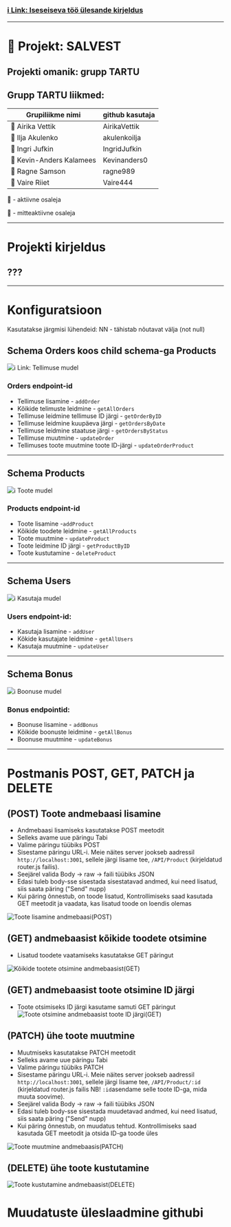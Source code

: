 ### [ :information_source: Link: Iseseiseva töö ülesande kirjeldus](./assingment_description.md)
________________________________________________________________________________________________________________________________________________________________________________

# :memo: Projekt: SALVEST 
## Projekti omanik: grupp TARTU
## Grupp TARTU liikmed:
| Grupiliikme nimi | github kasutaja |
| --- | --- |
| :green_book: Airika Vettik | AirikaVettik |
| :closed_book: Ilja Akulenko | akulenkoilja |
| :green_book: Ingri Jufkin | IngridJufkin |
| :green_book: Kevin-Anders Kalamees | Kevinanders0 |
| :green_book: Ragne Samson | ragne989 |
| :green_book: Vaire Riiet | Vaire444 |

:green_book: - aktiivne osaleja

:closed_book: - mitteaktiivne osaleja

________________________________________________________________________________________________________________________________________________________________________________

# Projekti kirjeldus

## ???





________________________________________________________________________________________________________________________________________________________________________________
# Konfiguratsioon
Kasutatakse järgmisi lühendeid:
NN - tähistab nõutavat välja (not null)

## Schema Orders koos child schema-ga Products
![ :information_source: Link: Tellimuse mudel](./images/Schema_Orders_and_child_schema_Products.png)
### Orders endpoint-id
* Tellimuse lisamine - `addOrder`
* Kõikide telimuste leidmine - `getAllOrders`
* Tellimuse leidmine tellimuse ID järgi - `getOrderByID`
* Tellimuse leidmine kuupäeva järgi - `getOrdersByDate`
* Tellimuse leidmine staatuse järgi - `getOrdersByStatus`
* Tellimuse muutmine - `updateOrder`
* Tellimuses toote muutmine toote ID-järgi - `updateOrderProduct`
________________________________________________________________________________________________________________________________________________________________________________
## Schema Products
![ :information_source: Toote mudel](./images/Products.png)
### Products endpoint-id
* Toote lisamine -`addProduct`
* Kõikide toodete leidmine - `getAllProducts`
* Toote muutmine - `updateProduct`
* Toote leidmine ID järgi - `getProductByID`
* Toote kustutamine - `deleteProduct`
________________________________________________________________________________________________________________________________________________________________________________
## Schema Users
![ :information_source: Kasutaja mudel](./images/Users.png)
### Users endpoint-id:
* Kasutaja lisamine - `addUser`
* Kõkide kasutajate leidmine - `getAllUsers`
* Kasutaja muutmine - `updateUser`
________________________________________________________________________________________________________________________________________________________________________________
## Schema Bonus
![ :information_source: Boonuse mudel](./images/Bonus.png)
### Bonus endpointid:
* Boonuse lisamine - `addBonus`
* Kõikide boonuste leidmine - `getAllBonus`
* Boonuse muutmine - `updateBonus`
________________________________________________________________________________________________________________________________________________________________________________
# Postmanis POST, GET, PATCH ja DELETE
## (POST) Toote andmebaasi lisamine
- Andmebaasi lisamiseks kasutatakse POST meetodit
- Selleks avame uue päringu Tabi
- Valime päringu tüübiks POST
- Sisestame päringu URL-i. Meie näites server jookseb aadressil `http://localhost:3001`, sellele järgi lisame tee, `/API/Product` (kirjeldatud router.js failis).
- Seejärel valida Body -> raw -> faili tüübiks JSON
- Edasi tuleb body-sse sisestada sisestatavad andmed, kui need lisatud, siis saata päring ("Send" nupp)
- Kui päring õnnestub, on toode lisatud, Kontrollimiseks saad kasutada GET meetodit ja vaadata, kas lisatud toode on loendis olemas

![Toote lisamine andmebaasi(POST)](./images/POST.png)

## (GET) andmebaasist kõikide toodete otsimine
- Lisatud toodete vaatamiseks kasutatakse GET päringut

![Kõikide tootete otsimine andmebaasist(GET)](./images/GETALL.png)

## (GET) andmebaasist toote otsimine ID järgi
- Toote otsimiseks ID järgi kasutame samuti GET päringut
![Toote otsimine andmebaasist toote ID järgi(GET)](./images/GETID.png)

## (PATCH) ühe toote muutmine
- Muutmiseks kasutatakse PATCH meetodit
- Selleks avame uue päringu Tabi
- Valime päringu tüübiks PATCH
- Sisestame päringu URL-i. Meie näites server jookseb aadressil `http://localhost:3001`, sellele järgi lisame tee, `/API/Product/:id` (kirjeldatud router.js failis NB! `:id`asendame selle toote ID-ga, mida muuta soovime).
- Seejärel valida Body -> raw -> faili tüübiks JSON
- Edasi tuleb body-sse sisestada muudetavad andmed, kui need lisatud, siis saata päring ("Send" nupp)
- Kui päring õnnestub, on muudatus tehtud. Kontrollimiseks saad kasutada GET meetodit ja otsida ID-ga toode üles

![Toote muutmine andmebaasis(PATCH)](./images/PATCH.png)

## (DELETE) ühe toote kustutamine
![Toote kustutamine andmebaasist(DELETE)](./images/DELETE.png)


# Muudatuste üleslaadmine githubi





